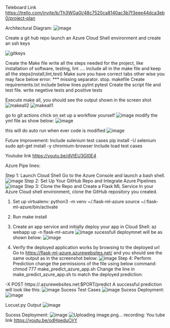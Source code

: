 
Teleboard Link
https://trello.com/invite/b/Th3WGa0i/48c7520ca8140ac3b7f3eee44dca3eb0/project-plan



Architectural Diagram:
![image](https://user-images.githubusercontent.com/49653011/116762661-1df4f900-a9e9-11eb-9910-3d460daa79a7.png)



Create a git hub repo 
 launch an Azure Cloud Shell environment and create an ssh keys
 
![gitkeys](https://user-images.githubusercontent.com/49653011/116294162-a499a400-a765-11eb-92ca-787c84a19e8a.PNG)

Create the Make file
    write all the steps needed for the project, like installation of software, testing, lint ....
    include all in the make file and keep all the steps(install,lint,test)
    Make sure you have correct tabs other wise you may face below error:
    *** missing separator. stop. makefile
Create requirements.txt
   include below lines
   pylint
   pytest
Create the script file and test file.
 write negetive tests and positive tests
 
Execute make all, you should see the output shown in the screen shot
  ![makeall2](https://user-images.githubusercontent.com/49653011/116294952-8d0eeb00-a766-11eb-8352-09d1e8b9500e.PNG)
![makeall1](https://user-images.githubusercontent.com/49653011/116294956-8da78180-a766-11eb-95f8-bb524851f123.PNG)

go to git actions chick on set up a workflow yourself 
![image](https://user-images.githubusercontent.com/49653011/116456577-6ddc9000-a830-11eb-91a4-6ceaab7590d5.png)
modify the yml file as show below:
![image](https://user-images.githubusercontent.com/49653011/116456801-a8dec380-a830-11eb-9334-0028ccf83221.png)

this will do auto run when ever code is modified
![image](https://user-images.githubusercontent.com/49653011/116456986-df1c4300-a830-11eb-8064-68b1781a0d57.png)



Future Improvement:
 Include sulenium test cases
 pip install -U selenium
 sudo apt-get install -y chromium-browser
Include load test cases 

 Youtube link
 https://youtu.be/dVtEU3GI0E4
    



Azure Pipe lines:


Step 1: Launch Cloud Shell
Go to the Azure Console and launch a bash shell.
![image](https://user-images.githubusercontent.com/49653011/116450973-f0ae1c80-a829-11eb-9ebe-bf0308ca323a.png)
Step 2: Set Up Your GitHub Repo and Integrate Azure Pipelines
![image](https://user-images.githubusercontent.com/49653011/116451186-2d7a1380-a82a-11eb-8a08-9b37f5642038.png)
Step 3: Clone the Repo and Create a Flask ML Service
In your Azure Cloud shell environment, clone the GitHub repository you created.

1. Set up virtualenv:
python3 -m venv ~/.flask-ml-azure
source ~/.flask-ml-azure/bin/activate
2. Run make install

3. Create an app service and initially deploy your app in Cloud Shell:
az webapp up -n flask-ml-azure
 ![image](https://user-images.githubusercontent.com/49653011/116451385-6619ed00-a82a-11eb-9651-1a33d9956216.png)
 sucessfull deploymnet will be as shown below:
 ![image](https://user-images.githubusercontent.com/49653011/116484763-c6735380-a857-11eb-9043-885a28a8245b.png)

 4. Verify the deployed application works by browsing to the deployed url
Go to https://flask-ml-azure.azurewebsites.net/ and you should see the same output as in the screenshot below:
![image](https://user-images.githubusercontent.com/49653011/116451589-b002d300-a82a-11eb-973b-14738551acc3.png)
Step 4: Perform Prediction
change the permissions of the file using below command:
chmod 777 make_predict_azure_app.sh
Change the line in make_predict_azure_app.sh to match the deployed prediction:

-X POST https://<yourappname>.azurewebsites.net:$PORT/predict
A successful prediction will look like this:
![image](https://user-images.githubusercontent.com/49653011/116451777-ed676080-a82a-11eb-9083-fbbd817bf982.png)
 Sucess Test Cases
 ![image](https://user-images.githubusercontent.com/49653011/116491574-34277b80-a868-11eb-893e-3297b8413f96.png)
Sucess Deployment:
 ![image](https://user-images.githubusercontent.com/49653011/116491645-5a4d1b80-a868-11eb-8ca2-33b9760c20ca.png)
 
 Locust.py Output
 ![image](https://user-images.githubusercontent.com/49653011/116760582-4b3ea880-a9e3-11eb-8d21-0d308df83f64.png)

Sucess Deployment:
![image](https://user-![image](https://user-images.githubusercontent.com/49653011/116761264-277c6200-a9e5-11eb-9b82-b52bff0c8e15.png)images.githubusercontent.com/49653011/116761220-09166680-a9e5-11eb-8df6-73ebee873d24.png)
![Uploading image.png…]()
recording:
 You tube link
https://youtu.be/odHpeduCIrY



